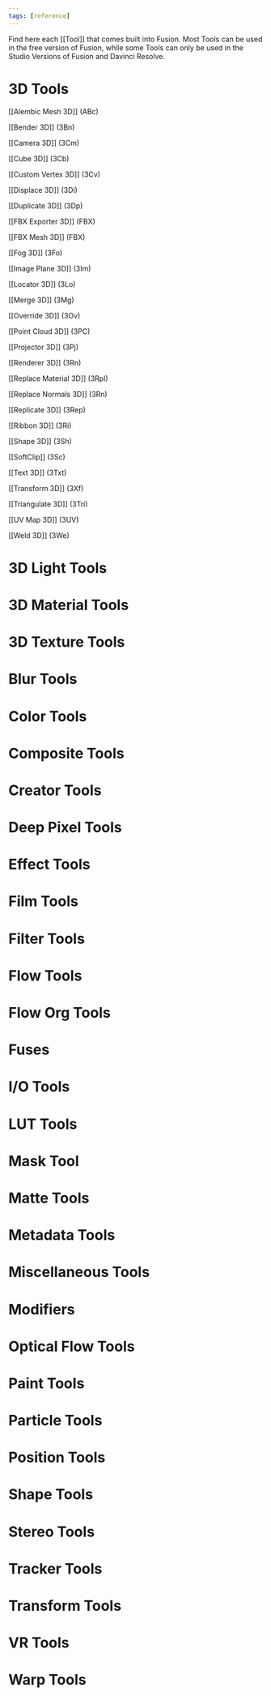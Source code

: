 ```yaml
---
tags: [reference]
---
```



Find here each [[Tool]] that comes built into Fusion. Most Tools can be used in the free version of Fusion, while some Tools can only be used in the Studio Versions of Fusion and Davinci Resolve.

# 3D Tools
[[Alembic Mesh 3D]] (ABc)

[[Bender 3D]] (3Bn)

[[Camera 3D]] (3Cm)

[[Cube 3D]] (3Cb)

[[Custom Vertex 3D]] (3Cv)

[[Displace 3D]] (3Di)

[[Duplicate 3D]] (3Dp)

[[FBX Exporter 3D]] (FBX)

[[FBX Mesh 3D]] (FBX)

[[Fog 3D]] (3Fo)

[[Image Plane 3D]] (3Im)

[[Locator 3D]] (3Lo)

[[Merge 3D]] (3Mg)

[[Override 3D]] (3Ov)

[[Point Cloud 3D]] (3PC)

[[Projector 3D]] (3Pj)

[[Renderer 3D]] (3Rn)

[[Replace Material 3D]] (3Rpl)

[[Replace Normals 3D]] (3Rn)

[[Replicate 3D]] (3Rep)

[[Ribbon 3D]] (3Ri)

[[Shape 3D]] (3Sh)

[[SoftClip]] (3Sc)

[[Text 3D]] (3Txt)

[[Transform 3D]] (3Xf)

[[Triangulate 3D]] (3Tri)

[[UV Map 3D]] (3UV)

[[Weld 3D]] (3We)

# 3D Light Tools

# 3D Material Tools

# 3D Texture Tools

# Blur Tools

# Color Tools

# Composite Tools

# Creator Tools


# Deep Pixel Tools

# Effect Tools

# Film Tools

# Filter Tools

# Flow Tools

# Flow Org Tools

# Fuses

# I/O Tools

# LUT Tools

# Mask Tool

# Matte Tools

# Metadata Tools

# Miscellaneous Tools

# Modifiers

# Optical Flow Tools

# Paint Tools

# Particle Tools

# Position Tools

# Shape Tools

# Stereo Tools

# Tracker Tools

# Transform Tools

# VR Tools

# Warp Tools


